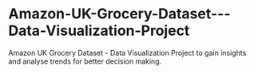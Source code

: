 # Amazon-UK-Grocery-Dataset---Data-Visualization-Project
Amazon UK Grocery Dataset - Data Visualization Project to gain insights and analyse trends for better decision making.
